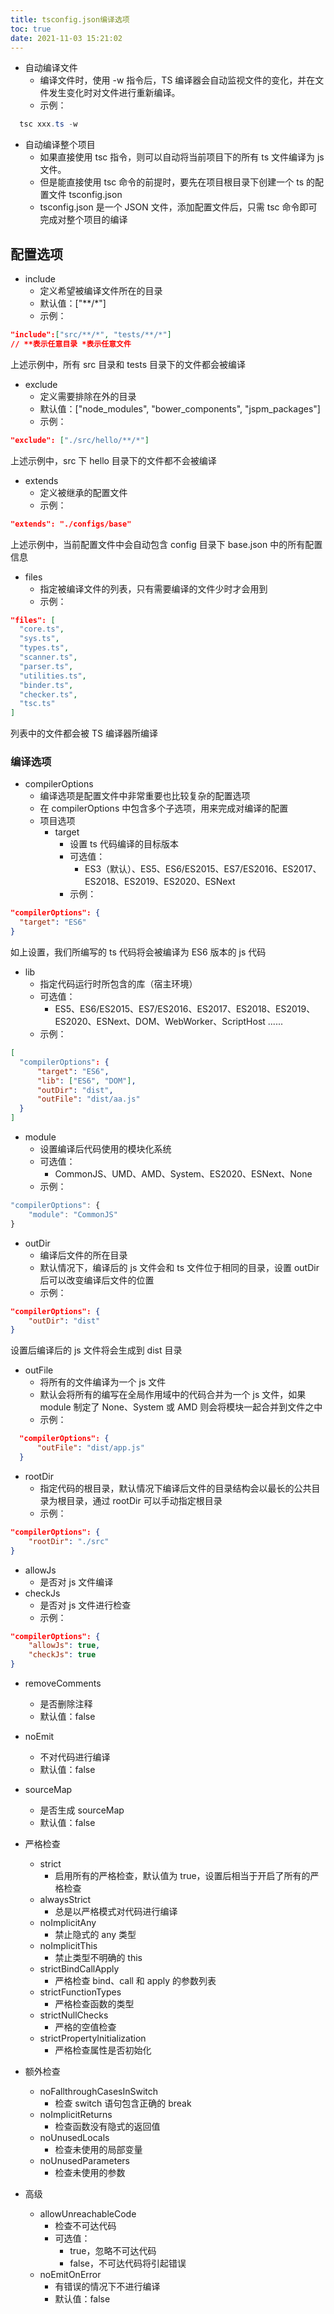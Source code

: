 ```yaml
---
title: tsconfig.json编译选项
toc: true
date: 2021-11-03 15:21:02
---
```


- 自动编译文件
  - 编译文件时，使用 -w 指令后，TS 编译器会自动监视文件的变化，并在文件发生变化时对文件进行重新编译。
  - 示例：

```powershell
  tsc xxx.ts -w
```

- 自动编译整个项目
  - 如果直接使用 tsc 指令，则可以自动将当前项目下的所有 ts 文件编译为 js 文件。
  - 但是能直接使用 tsc 命令的前提时，要先在项目根目录下创建一个 ts 的配置文件 tsconfig.json
  - tsconfig.json 是一个 JSON 文件，添加配置文件后，只需 tsc 命令即可完成对整个项目的编译

## 配置选项

- include
  - 定义希望被编译文件所在的目录
  - 默认值：["\*\*/\*"]
  - 示例：

```json
"include":["src/**/*", "tests/**/*"]
// **表示任意目录 *表示任意文件
```

上述示例中，所有 src 目录和 tests 目录下的文件都会被编译

- exclude
  - 定义需要排除在外的目录
  - 默认值：["node_modules", "bower_components", "jspm_packages"]
  - 示例：

```json
"exclude": ["./src/hello/**/*"]
```

上述示例中，src 下 hello 目录下的文件都不会被编译

- extends
  - 定义被继承的配置文件
  - 示例：

```json
"extends": "./configs/base"
```

上述示例中，当前配置文件中会自动包含 config 目录下 base.json 中的所有配置信息

- files
  - 指定被编译文件的列表，只有需要编译的文件少时才会用到
  - 示例：

```json
"files": [
  "core.ts",
  "sys.ts",
  "types.ts",
  "scanner.ts",
  "parser.ts",
  "utilities.ts",
  "binder.ts",
  "checker.ts",
  "tsc.ts"
]
```

列表中的文件都会被 TS 编译器所编译

### 编译选项

- compilerOptions
  - 编译选项是配置文件中非常重要也比较复杂的配置选项
  - 在 compilerOptions 中包含多个子选项，用来完成对编译的配置
  - 项目选项
    - target
      - 设置 ts 代码编译的目标版本
      - 可选值：
        - ES3（默认）、ES5、ES6/ES2015、ES7/ES2016、ES2017、ES2018、ES2019、ES2020、ESNext
      - 示例：

```json
"compilerOptions": {
  "target": "ES6"
}
```

如上设置，我们所编写的 ts 代码将会被编译为 ES6 版本的 js 代码

- lib
  - 指定代码运行时所包含的库（宿主环境）
  - 可选值：
    - ES5、ES6/ES2015、ES7/ES2016、ES2017、ES2018、ES2019、ES2020、ESNext、DOM、WebWorker、ScriptHost ......
  - 示例：

```json
[
  "compilerOptions": {
      "target": "ES6",
      "lib": ["ES6", "DOM"],
      "outDir": "dist",
      "outFile": "dist/aa.js"
  }
]
```

- module
  - 设置编译后代码使用的模块化系统
  - 可选值：
    - CommonJS、UMD、AMD、System、ES2020、ESNext、None
  - 示例：

```typescript
"compilerOptions": {
    "module": "CommonJS"
}
```

  - outDir
    - 编译后文件的所在目录
    - 默认情况下，编译后的 js 文件会和 ts 文件位于相同的目录，设置 outDir 后可以改变编译后文件的位置
    - 示例：
```json
"compilerOptions": {
    "outDir": "dist"
}
```
设置后编译后的 js 文件将会生成到 dist 目录

  - outFile
    - 将所有的文件编译为一个 js 文件
    - 默认会将所有的编写在全局作用域中的代码合并为一个 js 文件，如果 module 制定了 None、System 或 AMD 则会将模块一起合并到文件之中
    - 示例：
```json
  "compilerOptions": {
      "outFile": "dist/app.js"
  }
```

  - rootDir
    - 指定代码的根目录，默认情况下编译后文件的目录结构会以最长的公共目录为根目录，通过 rootDir 可以手动指定根目录
    - 示例：
```json
"compilerOptions": {
    "rootDir": "./src"
}
```

  - allowJs
    - 是否对 js 文件编译
  - checkJs
    - 是否对 js 文件进行检查
    - 示例：
```json
"compilerOptions": {
    "allowJs": true,
    "checkJs": true
}
```

  - removeComments
    - 是否删除注释
    - 默认值：false
  - noEmit
    - 不对代码进行编译
    - 默认值：false
  - sourceMap
    - 是否生成 sourceMap
    - 默认值：false
  - 严格检查
    - strict
      - 启用所有的严格检查，默认值为 true，设置后相当于开启了所有的严格检查
    - alwaysStrict
      - 总是以严格模式对代码进行编译
    - noImplicitAny
      - 禁止隐式的 any 类型
    - noImplicitThis
      - 禁止类型不明确的 this
    - strictBindCallApply
      - 严格检查 bind、call 和 apply 的参数列表
    - strictFunctionTypes
      - 严格检查函数的类型
    - strictNullChecks
      - 严格的空值检查
    - strictPropertyInitialization
      - 严格检查属性是否初始化

  - 额外检查
    - noFallthroughCasesInSwitch
      - 检查 switch 语句包含正确的 break
    - noImplicitReturns
      - 检查函数没有隐式的返回值
    - noUnusedLocals
      - 检查未使用的局部变量
    - noUnusedParameters
      - 检查未使用的参数

  - 高级
    - allowUnreachableCode
      - 检查不可达代码
      - 可选值：
        - true，忽略不可达代码
        - false，不可达代码将引起错误
    - noEmitOnError
      - 有错误的情况下不进行编译
      - 默认值：false



